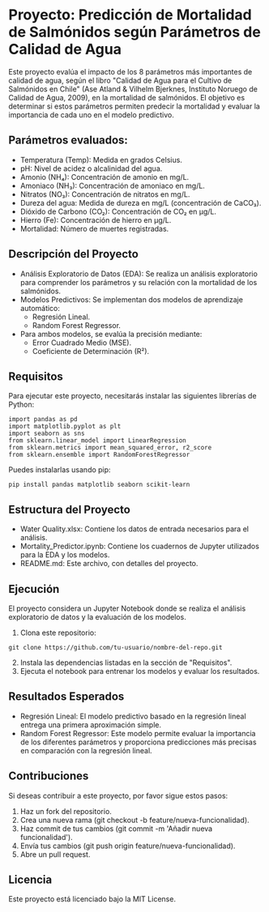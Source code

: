 # **Proyecto: Predicción de Mortalidad de Salmónidos según Parámetros de Calidad de Agua**

Este proyecto evalúa el impacto de los 8 parámetros más importantes de calidad de agua, según el libro "Calidad de Agua para el Cultivo de Salmónidos en Chile" (Ase Atland & Vilhelm Bjerknes, Instituto Noruego de Calidad de Agua, 2009), en la mortalidad de salmónidos. El objetivo es determinar si estos parámetros permiten predecir la mortalidad y evaluar la importancia de cada uno en el modelo predictivo.

## **Parámetros evaluados:**

- Temperatura (Temp): Medida en grados Celsius.
- pH: Nivel de acidez o alcalinidad del agua.
- Amonio (NH₄): Concentración de amonio en mg/L.
- Amoniaco (NH₃): Concentración de amoniaco en mg/L.
- Nitratos (NO₃): Concentración de nitratos en mg/L.
- Dureza del agua: Medida de dureza en mg/L (concentración de CaCO₃).
- Dióxido de Carbono (CO₂): Concentración de CO₂ en µg/L.
- Hierro (Fe): Concentración de hierro en µg/L.
- Mortalidad: Número de muertes registradas.

## **Descripción del Proyecto**

- Análisis Exploratorio de Datos (EDA): Se realiza un análisis exploratorio para comprender los parámetros y su relación con la mortalidad de los salmónidos.
- Modelos Predictivos: Se implementan dos modelos de aprendizaje automático:
    - Regresión Lineal.
    - Random Forest Regressor.
- Para ambos modelos, se evalúa la precisión mediante:
    - Error Cuadrado Medio (MSE).
    - Coeficiente de Determinación (R²).

## **Requisitos**

Para ejecutar este proyecto, necesitarás instalar las siguientes librerías de Python:

```
import pandas as pd
import matplotlib.pyplot as plt
import seaborn as sns
from sklearn.linear_model import LinearRegression
from sklearn.metrics import mean_squared_error, r2_score
from sklearn.ensemble import RandomForestRegressor

```
Puedes instalarlas usando pip:

```
pip install pandas matplotlib seaborn scikit-learn

```

## **Estructura del Proyecto**
- Water Quality.xlsx: Contiene los datos de entrada necesarios para el análisis.
- Mortality_Predictor.ipynb: Contiene los cuadernos de Jupyter utilizados para la EDA y los modelos.
- README.md: Este archivo, con detalles del proyecto.

## **Ejecución**

El proyecto considera un Jupyter Notebook donde se realiza el análisis exploratorio de datos y la evaluación de los modelos.

1. Clona este repositorio:

```
git clone https://github.com/tu-usuario/nombre-del-repo.git
```

2. Instala las dependencias listadas en la sección de "Requisitos".
3. Ejecuta el notebook para entrenar los modelos y evaluar los resultados.

## **Resultados Esperados**

- Regresión Lineal: El modelo predictivo basado en la regresión lineal entrega una primera aproximación simple.
- Random Forest Regressor: Este modelo permite evaluar la importancia de los diferentes parámetros y proporciona predicciones más precisas en comparación con la regresión lineal.

## **Contribuciones**
Si deseas contribuir a este proyecto, por favor sigue estos pasos:

1. Haz un fork del repositorio.
2. Crea una nueva rama (git checkout -b feature/nueva-funcionalidad).
3. Haz commit de tus cambios (git commit -m 'Añadir nueva funcionalidad').
4. Envía tus cambios (git push origin feature/nueva-funcionalidad).
5. Abre un pull request.


## **Licencia**
Este proyecto está licenciado bajo la MIT License.
